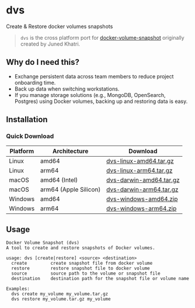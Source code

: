 # dvs

Create & Restore docker volumes snapshots

> `dvs` is the cross platform port for [docker-volume-snapshot](https://github.com/junedkhatri31/docker-volume-snapshot) originally created by Juned Khatri.

## Why do I need this?

- Exchange persistent data across team members to reduce project onboarding time.
- Back up data when switching workstations.
- If you manage storage solutions (e.g., MongoDB, OpenSearch, Postgres) using Docker volumes, backing up and restoring data is easy.

## Installation

### Quick Download

| Platform | Architecture | Download |
|----------|--------------|----------|
| Linux | amd64 | [dvs-linux-amd64.tar.gz](https://github.com/Bhupesh-V/dvs/releases/latest/download/dvs-linux-amd64.tar.gz) |
| Linux | arm64 | [dvs-linux-arm64.tar.gz](https://github.com/Bhupesh-V/dvs/releases/latest/download/dvs-linux-arm64.tar.gz) |
| macOS | amd64 (Intel) | [dvs-darwin-amd64.tar.gz](https://github.com/Bhupesh-V/dvs/releases/latest/download/dvs-darwin-amd64.tar.gz) |
| macOS | arm64 (Apple Silicon) | [dvs-darwin-arm64.tar.gz](https://github.com/Bhupesh-V/dvs/releases/latest/download/dvs-darwin-arm64.tar.gz) |
| Windows | amd64 | [dvs-windows-amd64.zip](https://github.com/Bhupesh-V/dvs/releases/latest/download/dvs-windows-amd64.zip) |
| Windows | arm64 | [dvs-windows-arm64.zip](https://github.com/Bhupesh-V/dvs/releases/latest/download/dvs-windows-arm64.zip) |

## Usage

```
Docker Volume Snapshot (dvs)
A tool to create and restore snapshots of Docker volumes.

usage: dvs [create|restore] <source> <destination>
  create         create snapshot file from docker volume
  restore        restore snapshot file to docker volume
  source         source path to the volume or snapshot file
  destination    destination path for the snapshot file or volume name

Examples:
  dvs create my_volume my_volume.tar.gz
  dvs restore my_volume.tar.gz my_volume

```